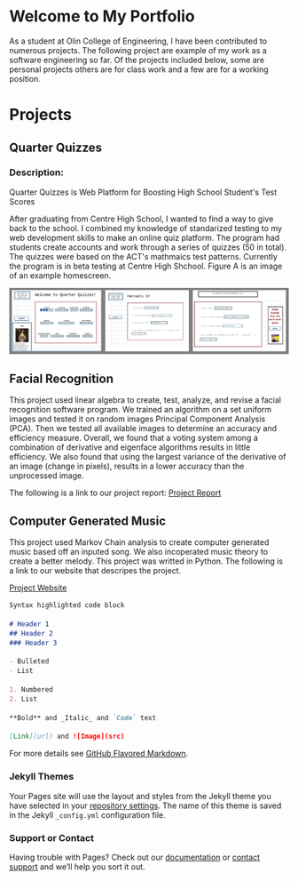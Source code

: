 # Welcome to My Portfolio

As a student at Olin College of Engineering, I have been contributed to numerous projects. The following project are example of my work as a software engineering so far. Of the projects included below, some are personal projects others are for class work and a few are for a working position.

# Projects

## Quarter Quizzes

### Description:
 Quarter Quizzes is Web Platform for Boosting High School Student's Test Scores 
 
After graduating from Centre High School, I wanted to find a way to give back to the school. I combined my knowledge of standarized testing to my web development skills to make an online quiz platform. The program had students create accounts and work through a series of quizzes (50 in total). The quizzes were based on the ACT's mathmaics test patterns. Currently the program is in beta testing at Centre High Shchool. Figure A is an image of an example homescreen.

![GitHub Logo](/QQpicFinal.JPG)

## Facial Recognition

This project used linear algebra to create, test, analyze, and revise a facial recognition software program. We trained an algorithm on a set uniform images and tested it on random images Principal Component Analysis (PCA). Then we tested all available images to determine an accuracy and efficiency measure. Overall, we found that a voting system among a combination of derivative and eigenface algorithms results in little efficiency. We also found that using the largest variance of the derivative of an image (change in pixels), results in a lower accuracy than the unprocessed image.

The following is a link to our project report:
[Project Report]( https://drive.google.com/file/d/0B35DnGzS4dRKTjBsRUZnMlpHRFE/view?usp=sharing)

## Computer Generated Music
This project used Markov Chain analysis to create computer generated music based off an inputed song. We also incoperated music theory to create a better melody. This project was writted in Python. The following is a link to our website that descripes the project.

[Project Website](https://allisonlynnbasore14.github.io/ComputerMusic/program)

```markdown
Syntax highlighted code block

# Header 1
## Header 2
### Header 3

- Bulleted
- List

1. Numbered
2. List

**Bold** and _Italic_ and `Code` text

[Link](url) and ![Image](src)
```

For more details see [GitHub Flavored Markdown](https://guides.github.com/features/mastering-markdown/).

### Jekyll Themes

Your Pages site will use the layout and styles from the Jekyll theme you have selected in your [repository settings](https://github.com/allisonlynnbasore14/A_Basore_Portfolio/settings). The name of this theme is saved in the Jekyll `_config.yml` configuration file.

### Support or Contact

Having trouble with Pages? Check out our [documentation](https://help.github.com/categories/github-pages-basics/) or [contact support](https://github.com/contact) and we’ll help you sort it out.
